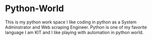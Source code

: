 # Python-World
This is my python work space
I like coding in python as a System Adminstrator and Web scraping Engineer.
Python is one of my favorite language
I am KIT and I like playing with automation in python world.
